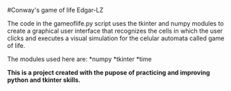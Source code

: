 #Conway's game of life
Edgar-LZ

The code in the gameoflife.py script uses the tkinter and numpy modules to
create a graphical user interface that recognizes the cells in which the user
clicks and executes a visual simulation for the celular automata called 
game of life.

The modules used here are:
*numpy
*tkinter
*time

**This is a project created with the pupose of practicing and improving
python and tkinter skills.**


